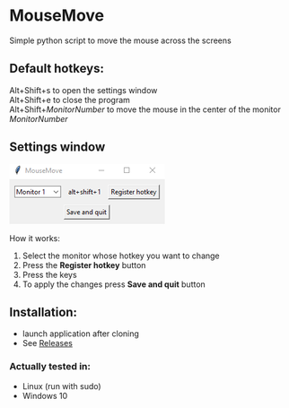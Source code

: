# MouseMove
Simple python script to move the mouse across the screens

## Default hotkeys:
Alt+Shift+s to open the settings window  
Alt+Shift+e to close the program  
Alt+Shift+*MonitorNumber* to move the mouse in the center of the monitor *MonitorNumber*

## Settings window 
![Setting windows preview](images/settings_window.png)

How it works:
1. Select the monitor whose hotkey you want to change
2. Press the **Register hotkey** button
3. Press the keys
4. To apply the changes press **Save and quit** button

## Installation:
- launch application after cloning
- See [Releases][1]

### Actually tested in:
- Linux (run with sudo)
- Windows 10

[1]:https://github.com/MatteP99/MouseMove/releases
